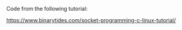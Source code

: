 Code from the following tutorial:

https://www.binarytides.com/socket-programming-c-linux-tutorial/
